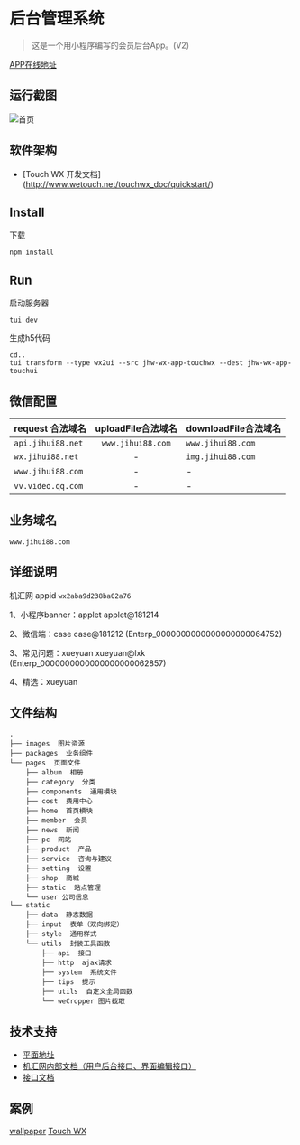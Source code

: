 # 后台管理系统
> 这是一个用小程序编写的会员后台App。(V2)

[APP在线地址](http://app.jihui88.com)


## 运行截图
![首页](https://pro.modao.cc/uploads3/images/2035/20353737/artboard_1526632447.png)


## 软件架构
- [Touch WX 开发文档] (http://www.wetouch.net/touchwx_doc/quickstart/)

## Install

下载

```shell
npm install
```

## Run

启动服务器

```shell
tui dev
```

生成h5代码

```shell
cd..
tui transform --type wx2ui --src jhw-wx-app-touchwx --dest jhw-wx-app-touchui
```

## 微信配置

| request 合法域名 | uploadFile合法域名 | downloadFile合法域名 |
| --- | :---: | --- |
| `api.jihui88.net` | `www.jihui88.com` | `www.jihui88.com` |
| `wx.jihui88.net` | - | `img.jihui88.com` |
| `www.jihui88.com` | - | - |
| `vv.video.qq.com` | - | - |

## 业务域名

`www.jihui88.com`

## 详细说明

机汇网 appid  `wx2aba9d238ba02a76`

1、小程序banner：applet  applet@181214

2、微信端：case case@181212 (Enterp_0000000000000000000064752)

3、常见问题：xueyuan xueyuan@lxk (Enterp_0000000000000000000062857)

4、精选：xueyuan

## 文件结构
```shell
.
├── images  图片资源
├── packages  业务组件
└── pages  页面文件
    ├── album  相册
    ├── category  分类
    ├── components  通用模块
    ├── cost  费用中心
    ├── home  首页模块
    ├── member  会员
    ├── news  新闻
    ├── pc  网站
    ├── product  产品
    ├── service  咨询与建议
    ├── setting  设置
    ├── shop  商城
    ├── static  站点管理
    └── user 公司信息
└── static
    ├── data  静态数据
    ├── input  表单（双向绑定）
    ├── style  通用样式
    └── utils  封装工具函数
        ├── api  接口
        ├── http  ajax请求
        ├── system  系统文件
        ├── tips  提示
        ├── utils  自定义全局函数
        └── weCropper 图片截取
```

## 技术支持
- [平面地址](https://pro.modao.cc/app/N7eQz2ifFwfM0Jsy8zjMcJXdZIUnl7R#screen=sc40e5241d7152663162700)
- [机汇网内部文档（用户后台接口、界面编辑接口）](https://jihui88.oschina.io/jhw-api/?file=home-%E9%A6%96%E9%A1%B5)
- [接口文档](http://api.jihui88.net/jihuiapi/)


## 案例
[wallpaper](https://gitee.com/lemon_e/wallpaper)
[Touch WX](http://www.wetouch.net/touchwx_doc/quickstart/)

